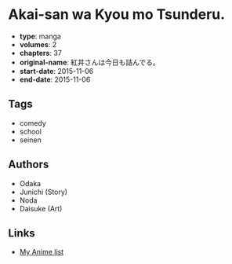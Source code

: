 # Akai-san wa Kyou mo Tsunderu.

-   **type**: manga
-   **volumes**: 2
-   **chapters**: 37
-   **original-name**: 紅井さんは今日も詰んでる。
-   **start-date**: 2015-11-06
-   **end-date**: 2015-11-06

## Tags

-   comedy
-   school
-   seinen

## Authors

-   Odaka
-   Junichi (Story)
-   Noda
-   Daisuke (Art)

## Links

-   [My Anime list](https://myanimelist.net/manga/94622/Akai-san_wa_Kyou_mo_Tsunderu)
